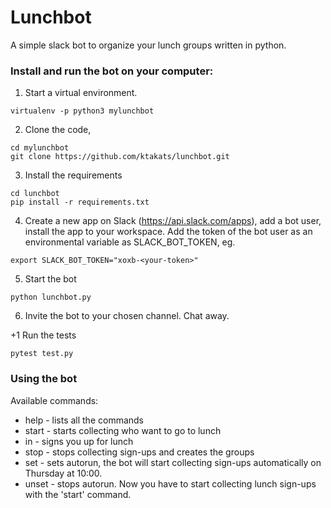 # Lunchbot

A simple slack bot to organize your lunch groups written in python.

### Install and run the bot on your computer:

1. Start a virtual environment.
```
virtualenv -p python3 mylunchbot
```

2. Clone the code,
```
cd mylunchbot
git clone https://github.com/ktakats/lunchbot.git
```

3. Install the requirements
```
cd lunchbot
pip install -r requirements.txt
```

4. Create a new app on Slack (https://api.slack.com/apps), add a bot user, install the app to your workspace. Add the token of the bot user as an environmental variable as SLACK_BOT_TOKEN, eg.
```
export SLACK_BOT_TOKEN="xoxb-<your-token>"
```

5. Start the bot
```
python lunchbot.py
```

6. Invite the bot to your chosen channel. Chat away.

+1 Run the tests
```
pytest test.py
```

### Using the bot

Available commands:

* help - lists all the commands
* start - starts collecting who want to go to lunch
* in - signs you up for lunch
* stop - stops collecting sign-ups and creates the groups
* set - sets autorun, the bot will start collecting sign-ups automatically on Thursday at 10:00.
* unset - stops autorun. Now you have to start collecting lunch sign-ups with the 'start' command.
